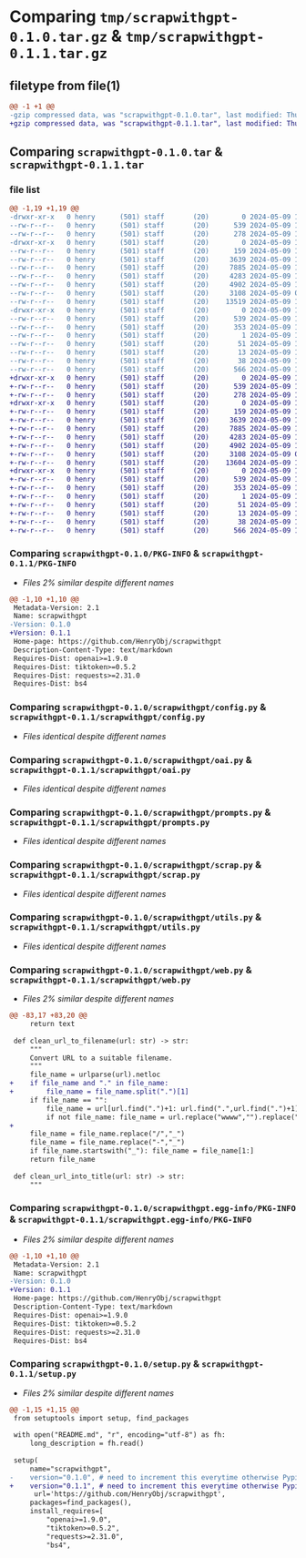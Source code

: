 # Comparing `tmp/scrapwithgpt-0.1.0.tar.gz` & `tmp/scrapwithgpt-0.1.1.tar.gz`

## filetype from file(1)

```diff
@@ -1 +1 @@
-gzip compressed data, was "scrapwithgpt-0.1.0.tar", last modified: Thu May  9 13:31:30 2024, max compression
+gzip compressed data, was "scrapwithgpt-0.1.1.tar", last modified: Thu May  9 13:33:37 2024, max compression
```

## Comparing `scrapwithgpt-0.1.0.tar` & `scrapwithgpt-0.1.1.tar`

### file list

```diff
@@ -1,19 +1,19 @@
-drwxr-xr-x   0 henry      (501) staff       (20)        0 2024-05-09 13:31:30.878681 scrapwithgpt-0.1.0/
--rw-r--r--   0 henry      (501) staff       (20)      539 2024-05-09 13:31:30.878448 scrapwithgpt-0.1.0/PKG-INFO
--rw-r--r--   0 henry      (501) staff       (20)      278 2024-05-09 12:31:59.000000 scrapwithgpt-0.1.0/README.md
-drwxr-xr-x   0 henry      (501) staff       (20)        0 2024-05-09 13:31:30.876926 scrapwithgpt-0.1.0/scrapwithgpt/
--rw-r--r--   0 henry      (501) staff       (20)      159 2024-05-09 12:31:09.000000 scrapwithgpt-0.1.0/scrapwithgpt/__init__.py
--rw-r--r--   0 henry      (501) staff       (20)     3639 2024-05-09 13:30:00.000000 scrapwithgpt-0.1.0/scrapwithgpt/config.py
--rw-r--r--   0 henry      (501) staff       (20)     7885 2024-05-09 13:31:23.000000 scrapwithgpt-0.1.0/scrapwithgpt/oai.py
--rw-r--r--   0 henry      (501) staff       (20)     4283 2024-05-09 13:30:52.000000 scrapwithgpt-0.1.0/scrapwithgpt/prompts.py
--rw-r--r--   0 henry      (501) staff       (20)     4902 2024-05-09 13:27:58.000000 scrapwithgpt-0.1.0/scrapwithgpt/scrap.py
--rw-r--r--   0 henry      (501) staff       (20)     3108 2024-05-09 09:34:18.000000 scrapwithgpt-0.1.0/scrapwithgpt/utils.py
--rw-r--r--   0 henry      (501) staff       (20)    13519 2024-05-09 13:15:30.000000 scrapwithgpt-0.1.0/scrapwithgpt/web.py
-drwxr-xr-x   0 henry      (501) staff       (20)        0 2024-05-09 13:31:30.878202 scrapwithgpt-0.1.0/scrapwithgpt.egg-info/
--rw-r--r--   0 henry      (501) staff       (20)      539 2024-05-09 13:31:30.000000 scrapwithgpt-0.1.0/scrapwithgpt.egg-info/PKG-INFO
--rw-r--r--   0 henry      (501) staff       (20)      353 2024-05-09 13:31:30.000000 scrapwithgpt-0.1.0/scrapwithgpt.egg-info/SOURCES.txt
--rw-r--r--   0 henry      (501) staff       (20)        1 2024-05-09 13:31:30.000000 scrapwithgpt-0.1.0/scrapwithgpt.egg-info/dependency_links.txt
--rw-r--r--   0 henry      (501) staff       (20)       51 2024-05-09 13:31:30.000000 scrapwithgpt-0.1.0/scrapwithgpt.egg-info/requires.txt
--rw-r--r--   0 henry      (501) staff       (20)       13 2024-05-09 13:31:30.000000 scrapwithgpt-0.1.0/scrapwithgpt.egg-info/top_level.txt
--rw-r--r--   0 henry      (501) staff       (20)       38 2024-05-09 13:31:30.878731 scrapwithgpt-0.1.0/setup.cfg
--rw-r--r--   0 henry      (501) staff       (20)      566 2024-05-09 13:26:49.000000 scrapwithgpt-0.1.0/setup.py
+drwxr-xr-x   0 henry      (501) staff       (20)        0 2024-05-09 13:33:37.254192 scrapwithgpt-0.1.1/
+-rw-r--r--   0 henry      (501) staff       (20)      539 2024-05-09 13:33:37.253935 scrapwithgpt-0.1.1/PKG-INFO
+-rw-r--r--   0 henry      (501) staff       (20)      278 2024-05-09 12:31:59.000000 scrapwithgpt-0.1.1/README.md
+drwxr-xr-x   0 henry      (501) staff       (20)        0 2024-05-09 13:33:37.252859 scrapwithgpt-0.1.1/scrapwithgpt/
+-rw-r--r--   0 henry      (501) staff       (20)      159 2024-05-09 12:31:09.000000 scrapwithgpt-0.1.1/scrapwithgpt/__init__.py
+-rw-r--r--   0 henry      (501) staff       (20)     3639 2024-05-09 13:30:00.000000 scrapwithgpt-0.1.1/scrapwithgpt/config.py
+-rw-r--r--   0 henry      (501) staff       (20)     7885 2024-05-09 13:31:23.000000 scrapwithgpt-0.1.1/scrapwithgpt/oai.py
+-rw-r--r--   0 henry      (501) staff       (20)     4283 2024-05-09 13:30:52.000000 scrapwithgpt-0.1.1/scrapwithgpt/prompts.py
+-rw-r--r--   0 henry      (501) staff       (20)     4902 2024-05-09 13:27:58.000000 scrapwithgpt-0.1.1/scrapwithgpt/scrap.py
+-rw-r--r--   0 henry      (501) staff       (20)     3108 2024-05-09 09:34:18.000000 scrapwithgpt-0.1.1/scrapwithgpt/utils.py
+-rw-r--r--   0 henry      (501) staff       (20)    13604 2024-05-09 13:33:33.000000 scrapwithgpt-0.1.1/scrapwithgpt/web.py
+drwxr-xr-x   0 henry      (501) staff       (20)        0 2024-05-09 13:33:37.253690 scrapwithgpt-0.1.1/scrapwithgpt.egg-info/
+-rw-r--r--   0 henry      (501) staff       (20)      539 2024-05-09 13:33:37.000000 scrapwithgpt-0.1.1/scrapwithgpt.egg-info/PKG-INFO
+-rw-r--r--   0 henry      (501) staff       (20)      353 2024-05-09 13:33:37.000000 scrapwithgpt-0.1.1/scrapwithgpt.egg-info/SOURCES.txt
+-rw-r--r--   0 henry      (501) staff       (20)        1 2024-05-09 13:33:37.000000 scrapwithgpt-0.1.1/scrapwithgpt.egg-info/dependency_links.txt
+-rw-r--r--   0 henry      (501) staff       (20)       51 2024-05-09 13:33:37.000000 scrapwithgpt-0.1.1/scrapwithgpt.egg-info/requires.txt
+-rw-r--r--   0 henry      (501) staff       (20)       13 2024-05-09 13:33:37.000000 scrapwithgpt-0.1.1/scrapwithgpt.egg-info/top_level.txt
+-rw-r--r--   0 henry      (501) staff       (20)       38 2024-05-09 13:33:37.254236 scrapwithgpt-0.1.1/setup.cfg
+-rw-r--r--   0 henry      (501) staff       (20)      566 2024-05-09 13:32:36.000000 scrapwithgpt-0.1.1/setup.py
```

### Comparing `scrapwithgpt-0.1.0/PKG-INFO` & `scrapwithgpt-0.1.1/PKG-INFO`

 * *Files 2% similar despite different names*

```diff
@@ -1,10 +1,10 @@
 Metadata-Version: 2.1
 Name: scrapwithgpt
-Version: 0.1.0
+Version: 0.1.1
 Home-page: https://github.com/HenryObj/scrapwithgpt
 Description-Content-Type: text/markdown
 Requires-Dist: openai>=1.9.0
 Requires-Dist: tiktoken>=0.5.2
 Requires-Dist: requests>=2.31.0
 Requires-Dist: bs4
```

### Comparing `scrapwithgpt-0.1.0/scrapwithgpt/config.py` & `scrapwithgpt-0.1.1/scrapwithgpt/config.py`

 * *Files identical despite different names*

### Comparing `scrapwithgpt-0.1.0/scrapwithgpt/oai.py` & `scrapwithgpt-0.1.1/scrapwithgpt/oai.py`

 * *Files identical despite different names*

### Comparing `scrapwithgpt-0.1.0/scrapwithgpt/prompts.py` & `scrapwithgpt-0.1.1/scrapwithgpt/prompts.py`

 * *Files identical despite different names*

### Comparing `scrapwithgpt-0.1.0/scrapwithgpt/scrap.py` & `scrapwithgpt-0.1.1/scrapwithgpt/scrap.py`

 * *Files identical despite different names*

### Comparing `scrapwithgpt-0.1.0/scrapwithgpt/utils.py` & `scrapwithgpt-0.1.1/scrapwithgpt/utils.py`

 * *Files identical despite different names*

### Comparing `scrapwithgpt-0.1.0/scrapwithgpt/web.py` & `scrapwithgpt-0.1.1/scrapwithgpt/web.py`

 * *Files 2% similar despite different names*

```diff
@@ -83,17 +83,20 @@
     return text
 
 def clean_url_to_filename(url: str) -> str:
     """
     Convert URL to a suitable filename.
     """
     file_name = urlparse(url).netloc
+    if file_name and "." in file_name:
+        file_name = file_name.split(".")[1]
     if file_name == "":
         file_name = url[url.find(".")+1: url.find(".",url.find(".")+1)]
         if not file_name: file_name = url.replace("wwww","").replace("https://","").replace(".","")
+ 
     file_name = file_name.replace("/","_")
     file_name = file_name.replace("-","_")
     if file_name.startswith("_"): file_name = file_name[1:]
     return file_name
 
 def clean_url_into_title(url: str) -> str:
     """
```

### Comparing `scrapwithgpt-0.1.0/scrapwithgpt.egg-info/PKG-INFO` & `scrapwithgpt-0.1.1/scrapwithgpt.egg-info/PKG-INFO`

 * *Files 2% similar despite different names*

```diff
@@ -1,10 +1,10 @@
 Metadata-Version: 2.1
 Name: scrapwithgpt
-Version: 0.1.0
+Version: 0.1.1
 Home-page: https://github.com/HenryObj/scrapwithgpt
 Description-Content-Type: text/markdown
 Requires-Dist: openai>=1.9.0
 Requires-Dist: tiktoken>=0.5.2
 Requires-Dist: requests>=2.31.0
 Requires-Dist: bs4
```

### Comparing `scrapwithgpt-0.1.0/setup.py` & `scrapwithgpt-0.1.1/setup.py`

 * *Files 2% similar despite different names*

```diff
@@ -1,15 +1,15 @@
 from setuptools import setup, find_packages
 
 with open("README.md", "r", encoding="utf-8") as fh:
     long_description = fh.read()
 
 setup(
     name="scrapwithgpt",
-    version="0.1.0", # need to increment this everytime otherwise Pypi will not accept the new version
+    version="0.1.1", # need to increment this everytime otherwise Pypi will not accept the new version
      url='https://github.com/HenryObj/scrapwithgpt',
     packages=find_packages(),
     install_requires=[
         "openai>=1.9.0",
         "tiktoken>=0.5.2",
         "requests>=2.31.0",
         "bs4",
```

